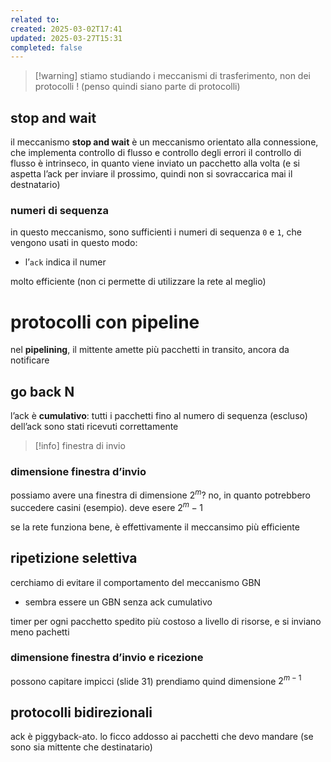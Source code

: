 ```yaml
---
related to: 
created: 2025-03-02T17:41
updated: 2025-03-27T15:31
completed: false
---
```

>[!warning] stiamo studiando i meccanismi di trasferimento, non dei protocolli ! (penso quindi siano parte di protocolli)
## stop and wait
il meccanismo **stop and wait** è un meccanismo orientato alla connessione, che implementa controllo di flusso e controllo degli errori
il controllo di flusso è intrinseco, in quanto viene inviato un pacchetto alla volta (e si aspetta l’ack per inviare il prossimo, quindi non si sovraccarica mai il destnatario)
### numeri di sequenza
in questo meccanismo, sono sufficienti i numeri di sequenza `0` e `1`, che vengono usati in questo modo:
- l’`ack` indica il numer


molto efficiente (non ci permette di utilizzare la rete al meglio)
# protocolli con pipeline
nel **pipelining**, il mittente amette più pacchetti in transito, ancora da notificare

## go back N
l’ack è **cumulativo**: tutti i pacchetti fino al numero di sequenza (escluso) dell’ack sono stati ricevuti correttamente
>[!info] finestra di invio
### dimensione finestra d’invio
possiamo avere una finestra di dimensione $2^m$? no, in quanto potrebbero succedere casini (esempio). deve esere $2^m-1$


se la rete funziona bene, è effettivamente il meccansimo più efficiente
## ripetizione selettiva
cerchiamo di evitare il comportamento del meccanismo GBN
- sembra essere un GBN senza ack cumulativo

timer per ogni pacchetto spedito
più costoso a livello di risorse, e si inviano meno pachetti
### dimensione finestra d’invio e ricezione
possono capitare impicci (slide 31)
prendiamo quind dimensione $2^{m-1}$
## protocolli bidirezionali
ack è piggyback-ato. lo ficco addosso ai pacchetti che devo mandare (se sono sia mittente che destinatario)